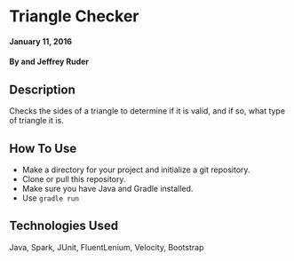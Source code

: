 # Triangle Checker

#### January 11, 2016

#### By  and Jeffrey Ruder

## Description

Checks the sides of a triangle to determine if it is valid, and if so, what type of triangle it is.

## How To Use

* Make a directory for your project and initialize a git repository.
* Clone or pull this repository.
* Make sure you have Java and Gradle installed.
* Use `gradle run`

## Technologies Used

Java, Spark, JUnit, FluentLenium, Velocity, Bootstrap
